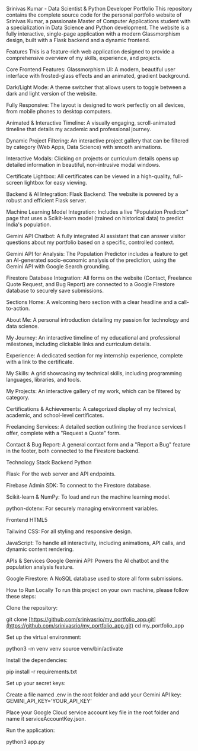 Srinivas Kumar - Data Scientist & Python Developer Portfolio
This repository contains the complete source code for the personal portfolio website of Srinivas Kumar, a passionate Master of Computer Applications student with a specialization in Data Science and Python development. The website is a fully interactive, single-page application with a modern Glassmorphism design, built with a Flask backend and a dynamic frontend.


Features
This is a feature-rich web application designed to provide a comprehensive overview of my skills, experience, and projects.

Core Frontend Features:
Glassmorphism UI: A modern, beautiful user interface with frosted-glass effects and an animated, gradient background.

Dark/Light Mode: A theme switcher that allows users to toggle between a dark and light version of the website.

Fully Responsive: The layout is designed to work perfectly on all devices, from mobile phones to desktop computers.

Animated & Interactive Timeline: A visually engaging, scroll-animated timeline that details my academic and professional journey.

Dynamic Project Filtering: An interactive project gallery that can be filtered by category (Web Apps, Data Science) with smooth animations.

Interactive Modals: Clicking on projects or curriculum details opens up detailed information in beautiful, non-intrusive modal windows.

Certificate Lightbox: All certificates can be viewed in a high-quality, full-screen lightbox for easy viewing.

Backend & AI Integration:
Flask Backend: The website is powered by a robust and efficient Flask server.

Machine Learning Model Integration: Includes a live "Population Predictor" page that uses a Scikit-learn model (trained on historical data) to predict India's population.

Gemini API Chatbot: A fully integrated AI assistant that can answer visitor questions about my portfolio based on a specific, controlled context.

Gemini API for Analysis: The Population Predictor includes a feature to get an AI-generated socio-economic analysis of the prediction, using the Gemini API with Google Search grounding.

Firestore Database Integration: All forms on the website (Contact, Freelance Quote Request, and Bug Report) are connected to a Google Firestore database to securely save submissions.

Sections
Home: A welcoming hero section with a clear headline and a call-to-action.

About Me: A personal introduction detailing my passion for technology and data science.

My Journey: An interactive timeline of my educational and professional milestones, including clickable links and curriculum details.

Experience: A dedicated section for my internship experience, complete with a link to the certificate.

My Skills: A grid showcasing my technical skills, including programming languages, libraries, and tools.

My Projects: An interactive gallery of my work, which can be filtered by category.

Certifications & Achievements: A categorized display of my technical, academic, and school-level certificates.

Freelancing Services: A detailed section outlining the freelance services I offer, complete with a "Request a Quote" form.

Contact & Bug Report: A general contact form and a "Report a Bug" feature in the footer, both connected to the Firestore backend.

Technology Stack
Backend
Python

Flask: For the web server and API endpoints.

Firebase Admin SDK: To connect to the Firestore database.

Scikit-learn & NumPy: To load and run the machine learning model.

python-dotenv: For securely managing environment variables.

Frontend
HTML5

Tailwind CSS: For all styling and responsive design.

JavaScript: To handle all interactivity, including animations, API calls, and dynamic content rendering.

APIs & Services
Google Gemini API: Powers the AI chatbot and the population analysis feature.

Google Firestore: A NoSQL database used to store all form submissions.

How to Run Locally
To run this project on your own machine, please follow these steps:

Clone the repository:

git clone [https://github.com/srinivasrio/my_portfolio_app.git](https://github.com/srinivasrio/my_portfolio_app.git)
cd my_portfolio_app

Set up the virtual environment:

python3 -m venv venv
source venv/bin/activate

Install the dependencies:

pip install -r requirements.txt

Set up your secret keys:

Create a file named .env in the root folder and add your Gemini API key: GEMINI_API_KEY='YOUR_API_KEY'

Place your Google Cloud service account key file in the root folder and name it serviceAccountKey.json.

Run the application:

python3 app.py
